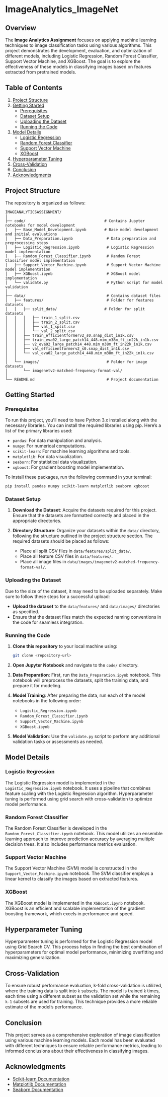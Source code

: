 # ImageAnalytics_ImageNet

## Overview

The **Image Analytics Assignment** focuses on applying machine learning techniques to image classification tasks using various algorithms. This project demonstrates the development, evaluation, and optimization of different models, including Logistic Regression, Random Forest Classifier, Support Vector Machine, and XGBoost. The goal is to explore the effectiveness of these models in classifying images based on features extracted from pretrained models.

## Table of Contents

1. [Project Structure](#project-structure)
2. [Getting Started](#getting-started)
   - [Prerequisites](#prerequisites)
   - [Dataset Setup](#dataset-setup)
   - [Uploading the Dataset](#uploading-the-dataset)
   - [Running the Code](#running-the-code)
3. [Model Details](#model-details)
   - [Logistic Regression](#logistic-regression)
   - [Random Forest Classifier](#random-forest-classifier)
   - [Support Vector Machine](#support-vector-machine)
   - [XGBoost](#xgboost)
4. [Hyperparameter Tuning](#hyperparameter-tuning)
5. [Cross-Validation](#cross-validation)
6. [Conclusion](#conclusion)
7. [Acknowledgments](#acknowledgments)

## Project Structure

The repository is organized as follows:

```
IMAGEANALYTICSASSIGNMENT/
│
├── code/                                   # Contains Jupyter notebooks for model development
│   ├── Base_Model_Development.ipynb        # Base model development and initial evaluations
│   ├── Data_Preparation.ipynb               # Data preparation and preprocessing steps
│   ├── Logistic_Regression.ipynb            # Logistic Regression model implementation
│   ├── Random_Forest_Classifier.ipynb       # Random Forest Classifier model implementation
│   ├── Support_Vector_Machine.ipynb         # Support Vector Machine model implementation
│   ├── XGBoost.ipynb                        # XGBoost model implementation
│   └── validate.py                          # Python script for model validation
│
├── data/                                    # Contains dataset files
│   ├── features/                            # Folder for features datasets
│   │   ├── split_data/                     # Folder for split datasets
│   │   │   ├── train_1_split.csv
│   │   │   ├── train_2_split.csv
│   │   │   ├── val_1_split.csv
│   │   │   └── val_2_split.csv
│   │   ├── train_efficientformerv2_s0.snap_dist_in1k.csv
│   │   ├── train_eva02_large_patch14_448.mim_m38m_ft_in22k_in1k.csv
│   │   ├── v2_eva02_large_patch14_448.mim_m38m_ft_in22k_in1k.csv
│   │   ├── val_efficientformerv2_s0.snap_dist_in1k.csv
│   │   └── val_eva02_large_patch14_448.mim_m38m_ft_in22k_in1k.csv
│   │   
│   └── images/                              # Folder for image datasets
│       └── imagenetv2-matched-frequency-format-val/
│
└── README.md                                # Project documentation
```

## Getting Started

### Prerequisites

To run this project, you'll need to have Python 3.x installed along with the necessary libraries. You can install the required libraries using pip. Here’s a list of the primary libraries used:

- `pandas`: For data manipulation and analysis.
- `numpy`: For numerical computations.
- `scikit-learn`: For machine learning algorithms and tools.
- `matplotlib`: For data visualization.
- `seaborn`: For statistical data visualization.
- `xgboost`: For gradient boosting model implementation.

To install these packages, run the following command in your terminal:

```bash
pip install pandas numpy scikit-learn matplotlib seaborn xgboost
```

### Dataset Setup

1. **Download the Dataset**: Acquire the datasets required for this project. Ensure that the datasets are formatted correctly and placed in the appropriate directories. 

2. **Directory Structure**: Organize your datasets within the `data/` directory, following the structure outlined in the project structure section. The required datasets should be placed as follows:
   - Place all split CSV files in `data/features/split_data/`.
   - Place all feature CSV files in `data/features/`.
   - Place all image files in `data/images/imagenetv2-matched-frequency-format-val/`.

### Uploading the Dataset

Due to the size of the dataset, it may need to be uploaded separately. Make sure to follow these steps for a successful upload:

- **Upload the dataset** to the `data/features/` and `data/images/` directories as specified.
- Ensure that the dataset files match the expected naming conventions in the code for seamless integration.

### Running the Code

1. **Clone this repository** to your local machine using:

   ```bash
   git clone <repository-url>
   ```

2. **Open Jupyter Notebook** and navigate to the `code/` directory.

3. **Data Preparation**: First, run the `Data_Preparation.ipynb` notebook. This notebook will preprocess the datasets, split the training data, and prepare it for modeling.

4. **Model Training**: After preparing the data, run each of the model notebooks in the following order:
   - `Logistic_Regression.ipynb`
   - `Random_Forest_Classifier.ipynb`
   - `Support_Vector_Machine.ipynb`
   - `XGBoost.ipynb`

5. **Model Validation**: Use the `validate.py` script to perform any additional validation tasks or assessments as needed.

## Model Details

### Logistic Regression

The Logistic Regression model is implemented in the `Logistic_Regression.ipynb` notebook. It uses a pipeline that combines feature scaling with the Logistic Regression algorithm. Hyperparameter tuning is performed using grid search with cross-validation to optimize model performance.

### Random Forest Classifier

The Random Forest Classifier is developed in the `Random_Forest_Classifier.ipynb` notebook. This model utilizes an ensemble learning approach to improve prediction accuracy by averaging multiple decision trees. It also includes performance metrics evaluation.

### Support Vector Machine

The Support Vector Machine (SVM) model is constructed in the `Support_Vector_Machine.ipynb` notebook. The SVM classifier employs a linear kernel to classify the images based on extracted features.

### XGBoost

The XGBoost model is implemented in the `XGBoost.ipynb` notebook. XGBoost is an efficient and scalable implementation of the gradient boosting framework, which excels in performance and speed.

## Hyperparameter Tuning

Hyperparameter tuning is performed for the Logistic Regression model using Grid Search CV. This process helps in finding the best combination of hyperparameters for optimal model performance, minimizing overfitting and maximizing generalization.

## Cross-Validation

To ensure robust performance evaluation, k-fold cross-validation is utilized, where the training data is split into `k` subsets. The model is trained `k` times, each time using a different subset as the validation set while the remaining `k-1` subsets are used for training. This technique provides a more reliable estimate of the model’s performance.

## Conclusion

This project serves as a comprehensive exploration of image classification using various machine learning models. Each model has been evaluated with different techniques to ensure reliable performance metrics, leading to informed conclusions about their effectiveness in classifying images.

## Acknowledgments

- [Scikit-learn Documentation](https://scikit-learn.org/stable/)
- [Matplotlib Documentation](https://matplotlib.org/stable/users/index.html)
- [Seaborn Documentation](https://seaborn.pydata.org/)
